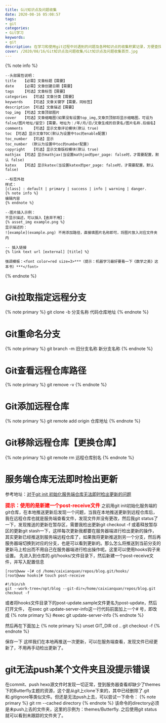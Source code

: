 ```yaml
---
title: Git知识点及问题收集
date: 2020-08-16 05:08:57
tags: 
- git
categories: 
- Git学习
keywords: 
- git
description: 在学习和使用git过程中对遇到的问题及各种知识点的收集积累记录，方便查找和定位问题。
cover: /2020/08/16/Git知识点及问题收集/Git知识点及问题收集首页.jpg
---
```


{% note info %}
```Text
--头部属性说明：
title	【必需】文章标题【需要】
date	【必需】文章创建日期【需要】
tags	【可选】文章标签【需要】
categories	【可选】文章分类【需要】
keywords	【可选】文章关键字【需要，同标签】
description	【可选】文章描述【需要】
top_img	【可选】文章顶部图片
cover	【可选】文章缩略图(如果没有设置top_img,文章页顶部将显示缩略图，可设为false/图片地址/留空)【需要，地址为：/年/月/日/文章生成的目录名/图片名称.后缀名】
comments	【可选】显示文章评论模块(默认 true)
toc	【可选】显示文章TOC(默认为设置中toc的enable配置)
toc_number	【可选】显示
toc_number	(默认为设置中toc的number配置)
copyright	【可选】显示文章版权模块(默认 true)
mathjax	【可选】显示mathjax(当设置mathjax的per_page: false时，才需要配置，默认 false)
katex	【可选】显示katex(当设置katex的per_page: false时，才需要配置，默认 false)

--标签外挂
样式：
[class] : default | primary | success | info | warning | danger.
{% note info %}
编辑内容
{% endnote %}

--图片插入示例：
不显示描述，可以插入【舍弃不用】：
{% asset_img example.png %}
显示描述的：
![example](example.png)	不用添加路径，直接填图片名称即可，将图片放入对应文件夹内

-- 插入链接
{% link text url [external] [title] %}

强调模板：<font color=red size=3>***（提示：机器学习最好要看一下《数学之美》这本书）***</font>

```
{% endnote %}

# Git拉取指定远程分支
{% note primary %}
git clone -b 分支名称 代码仓库地址
{% endnote %}

# Git重命名分支
{% note primary %}
git branch -m  旧分支名称 新分支名称
{% endnote %}

# Git查看远程仓库路径
{% note primary %}
git remove -v
{% endnote %}

# Git添加远程仓库
{% note primary %}
git remote add origin 仓库地址
{% endnote %}

# Git移除远程仓库【更换仓库】
{% note primary %}
git remote rm 远程仓库别名
{% endnote %}

# 服务端仓库无法即时检出更新
参考地址：[对于git init 初始化服务端仓库无法即时检出更新的问题](https://blog.csdn.net/sinat_34349564/article/details/52486886)

<font color=red size=3>**提示：使用的是新建一个post-receive文件**</font>
之前用git init初始化服务端的git仓库，在本地推送更新后发现一个问题，当我在本地推送更新到远程仓库后，我在远程仓库也就是服务端查看文件，发现文件并没有更改，然后我git status了一下，发现推送的更新在暂存区，需要我检出更新git checkout -f 或着释放暂存区的更新git stash一下，这样每次更新我都要在服务器端进行检出更新的操作，其实更新已经推送到服务端远程仓库了，如果我将更新推送到另一个分支，然后再服务器端切换到对应的分支，也是可以看到更新的。那么怎么将推送到当前分支的更新马上检出而不用自己在服务器端进行检出操作呢。这里可以使用hooks钩子来设置。
先进入到仓库的.git/hooks/文件目录下，然后新建一个post-receive文件，并写入配置信息
```shell
[root@www ~]# cd /home/caixianquan/repos/blog.git/hooks/
[root@www hooks]# touch post-receive

#!/bin/sh
git --work-tree=/opt/blog --git-dir=/home/caixianquan/repos/blog.git checkout -f

```
或者将hooks文件目录下的post-update.sample文件更名为post-update，然后打开文件，
在exec git update-server-info这一行代码前面加上一个# 号，即改成
{% note primary %}
#exec git update-server-info
{% endnote %}

然后再在下面加上
{% note primary %}
unset GIT_DIR
cd ..
git checkout -f
{% endnote %}

保存一下
这样我们在本地再推送一次更新，可以在服务端查看，发现文件已经更新了，不用再手动检出更新了。

# git无法push某个文件夹且没提示错误
在commit、push hexo源文件时发现一切正常，登到服务器查看却缺少了themes下的Butterfly主题的资源，这个是从git上clone下来的，其中已经删除了.git和.gitignore等类似文件。但还是无法push上去，可以尝试一下命令：
{% note primary %}
 git rm --cached directory
{% endnote %}
该命令的directory必须是未push上去的文件夹，这里的示例为：themes/Butterfly.
之后使用git status就可以看到未跟踪的文件夹了。


